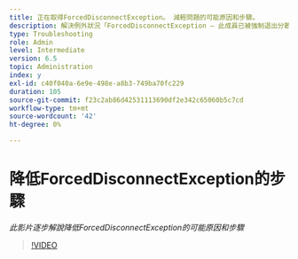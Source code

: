 ```yaml
---
title: 正在取得ForcedDisconnectException。 減輕問題的可能原因和步驟。
description: 解決例外狀況「ForcedDisconnectException — 此成員已被強制退出分散式系統」的步驟。
type: Troubleshooting
role: Admin
level: Intermediate
version: 6.5
topic: Administration
index: y
exl-id: c40f040a-6e9e-498e-a8b3-749ba70fc229
duration: 105
source-git-commit: f23c2ab86d42531113690df2e342c65060b5c7cd
workflow-type: tm+mt
source-wordcount: '42'
ht-degree: 0%

---
```


# 降低ForcedDisconnectException的步驟

*此影片逐步解說降低ForcedDisconnectException的可能原因和步驟*

>[!VIDEO](https://video.tv.adobe.com/v/335483?quality=12&learn=on)
